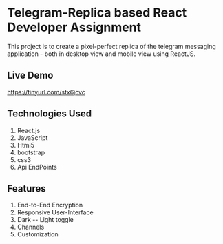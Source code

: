 # Telegram-Replica based React Developer Assignment

This project is to create a pixel-perfect replica of the telegram messaging application - both in desktop view and mobile view using ReactJS.

## Live Demo
https://tinyurl.com/stx6jcvc

## Technologies Used

1. React.js
2. JavaScript
3. Html5
4. bootstrap
5. css3
6. Api EndPoints

## Features

1. End-to-End Encryption
2. Responsive User-Interface
3. Dark -- Light toggle
4. Channels
5. Customization



